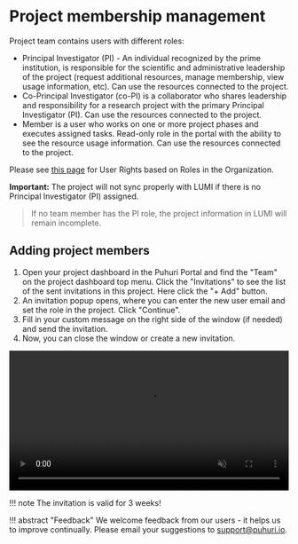 # Project membership management

Project team contains users with different roles:

- Principal Investigator (PI)  - An individual recognized by the prime institution, is responsible for the scientific and administrative leadership of the project (request additional resources, manage membership, view usage information, etc). Can use the resources connected to the project. 
- Co-Principal Investigator (co-PI) is a collaborator who shares leadership and responsibility for a research project with the primary Principal Investigator (PI). Can use the resources connected to the project.
- Member is a user who works on one or more project phases and executes assigned tasks. Read-only role in the portal with the ability to see the resource usage information. Can use the resources connected to the project.
  
Please see [this page](https://puhuri.neic.no/user_guides/user_roles/) for User Rights based on Roles in the Organization.

 **Important:** The project will not sync properly with LUMI if there is no Principal Investigator (PI) assigned.  
> If no team member has the PI role, the project information in LUMI will remain incomplete.  

## Adding project members

1. Open your project dashboard in the Puhuri Portal and find the "Team" on the project dashboard top menu. Click the "Invitations" to see the list of the sent invitations in this project. Here click the "+ Add" button.
2. An invitation popup opens, where you can enter the new user email and set the role in the project. Click "Continue".
3. Fill in your custom message on the right side of the window (if needed) and send the invitation.
4. Now, you can close the window or create a new invitation. 

<video controls width="100%" autoplay="true" muted loop >
  <source src="../../../assets/videos/send_invitation.mp4" type="video/mp4">
</video>

!!! note
    The invitation is valid for 3 weeks!

!!! abstract "Feedback"
    We welcome feedback from our users - it helps us to improve continually. Please email your suggestions to [support@puhuri.io](mailto:support@puhuri.io).
